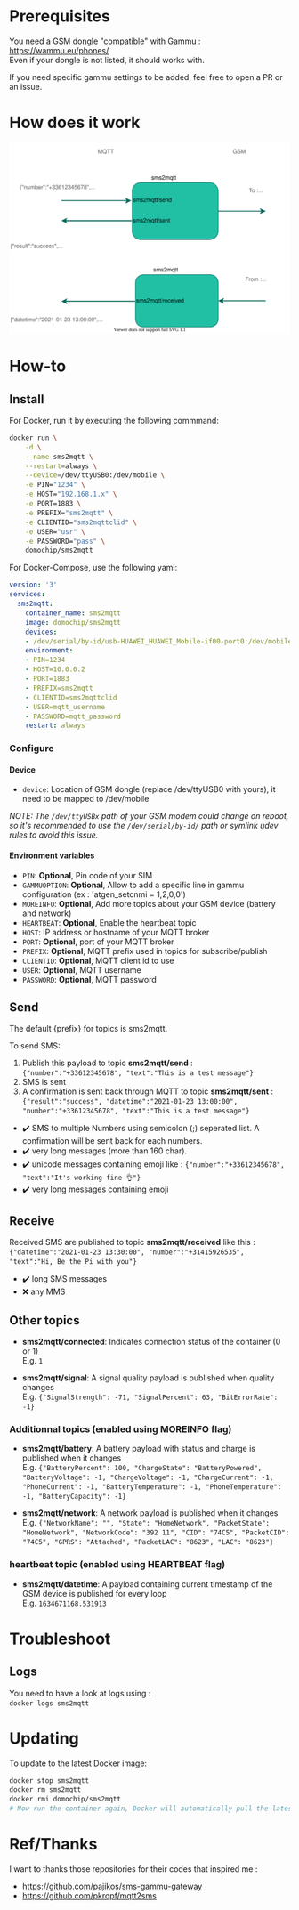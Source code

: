 # Prerequisites

You need a GSM dongle "compatible" with Gammu : https://wammu.eu/phones/  
Even if your dongle is not listed, it should works with.

If you need specific gammu settings to be added, feel free to open a PR or an issue.

# How does it work

![Diagram](https://raw.githubusercontent.com/Domochip/sms2mqtt/master/diagram.svg)

# How-to
## Install
For Docker, run it by executing the following commmand:

```bash
docker run \
    -d \
    --name sms2mqtt \
    --restart=always \
    --device=/dev/ttyUSB0:/dev/mobile \
    -e PIN="1234" \
    -e HOST="192.168.1.x" \
    -e PORT=1883 \
    -e PREFIX="sms2mqtt" \
    -e CLIENTID="sms2mqttclid" \
    -e USER="usr" \
    -e PASSWORD="pass" \
    domochip/sms2mqtt
```
For Docker-Compose, use the following yaml:

```yaml
version: '3'
services:
  sms2mqtt:
    container_name: sms2mqtt
    image: domochip/sms2mqtt
    devices:
    - /dev/serial/by-id/usb-HUAWEI_HUAWEI_Mobile-if00-port0:/dev/mobile
    environment:
    - PIN=1234
    - HOST=10.0.0.2
    - PORT=1883
    - PREFIX=sms2mqtt
    - CLIENTID=sms2mqttclid
    - USER=mqtt_username
    - PASSWORD=mqtt_password
    restart: always
```

### Configure

#### Device
* `device`: Location of GSM dongle (replace /dev/ttyUSB0 with yours), it need to be mapped to /dev/mobile

*NOTE: The `/dev/ttyUSBx` path of your GSM modem could change on reboot, so it's recommended to use the `/dev/serial/by-id/` path or symlink udev rules to avoid this issue.*

#### Environment variables
* `PIN`: **Optional**, Pin code of your SIM
* `GAMMUOPTION`: **Optional**, Allow to add a specific line in gammu configuration (ex : 'atgen_setcnmi = 1,2,0,0')
* `MOREINFO`: **Optional**, Add more topics about your GSM device (battery and network)
* `HEARTBEAT`: **Optional**, Enable the heartbeat topic
* `HOST`: IP address or hostname of your MQTT broker
* `PORT`: **Optional**, port of your MQTT broker
* `PREFIX`: **Optional**, MQTT prefix used in topics for subscribe/publish
* `CLIENTID`: **Optional**, MQTT client id to use
* `USER`: **Optional**, MQTT username
* `PASSWORD`: **Optional**, MQTT password

## Send

The default {prefix} for topics is sms2mqtt.  

To send SMS: 
1. Publish this payload to topic **sms2mqtt/send** :  
`{"number":"+33612345678", "text":"This is a test message"}`  
2. SMS is sent  
3. A confirmation is sent back through MQTT to topic **sms2mqtt/sent** :  
`{"result":"success", "datetime":"2021-01-23 13:00:00", "number":"+33612345678", "text":"This is a test message"}`  
  
- ✔️ SMS to multiple Numbers using semicolon (;) seperated list. A confirmation will be sent back for each numbers.
- ✔️ very long messages (more than 160 char).
- ✔️ unicode messages containing emoji like : `{"number":"+33612345678", "text":"It's working fine 👌"}`
- ✔️ very long messages containing emoji

## Receive

Received SMS are published to topic **sms2mqtt/received** like this :  
`{"datetime":"2021-01-23 13:30:00", "number":"+31415926535", "text":"Hi, Be the Pi with you"}`  

- ✔️ long SMS messages
- ❌ any MMS

## Other topics
 - **sms2mqtt/connected**: Indicates connection status of the container (0 or 1)  
 E.g. `1`

- **sms2mqtt/signal**: A signal quality payload is published when quality changes  
 E.g. `{"SignalStrength": -71, "SignalPercent": 63, "BitErrorRate": -1}`

### Additionnal topics (enabled using MOREINFO flag)
 - **sms2mqtt/battery**: A battery payload with status and charge is published when it changes  
 E.g. `{"BatteryPercent": 100, "ChargeState": "BatteryPowered", "BatteryVoltage": -1, "ChargeVoltage": -1, "ChargeCurrent": -1, "PhoneCurrent": -1, "BatteryTemperature": -1, "PhoneTemperature": -1, "BatteryCapacity": -1}`

 - **sms2mqtt/network**: A network payload is published when it changes  
 E.g. `{"NetworkName": "", "State": "HomeNetwork", "PacketState": "HomeNetwork", "NetworkCode": "392 11", "CID": "74C5", "PacketCID": "74C5", "GPRS": "Attached", "PacketLAC": "8623", "LAC": "8623"}`

### heartbeat topic (enabled using HEARTBEAT flag)
 - **sms2mqtt/datetime**: A payload containing current timestamp of the GSM device is published for every loop  
 E.g. `1634671168.531913`

# Troubleshoot
## Logs
You need to have a look at logs using :  
`docker logs sms2mqtt`

# Updating
To update to the latest Docker image:
```bash
docker stop sms2mqtt
docker rm sms2mqtt
docker rmi domochip/sms2mqtt
# Now run the container again, Docker will automatically pull the latest image.
```
# Ref/Thanks

I want to thanks those repositories for their codes that inspired me :  
* https://github.com/pajikos/sms-gammu-gateway
* https://github.com/pkropf/mqtt2sms 
